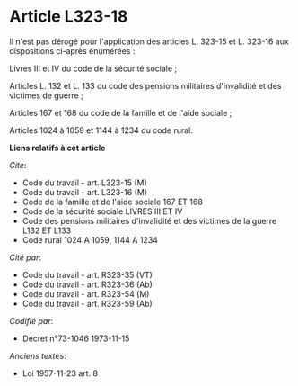 # Article L323-18

Il n'est pas dérogé pour l'application des articles L. 323-15 et L. 323-16 aux dispositions ci-après énumérées :

Livres III et IV du code de la sécurité sociale ;

Articles L. 132 et L. 133 du code des pensions militaires d'invalidité et des victimes de guerre ;

Articles 167 et 168 du code de la famille et de l'aide sociale ;

Articles 1024 à 1059 et 1144 à 1234 du code rural.

**Liens relatifs à cet article**

_Cite_:

  - Code du travail - art. L323-15 (M)
  - Code du travail - art. L323-16 (M)
  - Code de la famille et de l'aide sociale 167 ET 168
  - Code de la sécurité sociale LIVRES III ET IV
  - Code des pensions militaires d'invalidité et des victimes de la guerre L132 ET L133
  - Code rural 1024 A 1059, 1144 A 1234

_Cité par_:

  - Code du travail - art. R323-35 (VT)
  - Code du travail - art. R323-36 (Ab)
  - Code du travail - art. R323-54 (M)
  - Code du travail - art. R323-59 (Ab)

_Codifié par_:

  - Décret n°73-1046 1973-11-15

_Anciens textes_:

  - Loi  1957-11-23 art. 8
